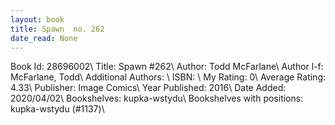 ```yaml
---
layout: book
title: Spawn  no. 262
date_read: None
---
```


Book Id: 28696002\ 
Title: Spawn #262\ 
Author: Todd McFarlane\ 
Author l-f: McFarlane, Todd\ 
Additional Authors: \ 
ISBN: \ 
My Rating: 0\ 
Average Rating: 4.33\ 
Publisher: Image Comics\ 
Year Published: 2016\ 
Date Added: 2020/04/02\ 
Bookshelves: kupka-wstydu\ 
Bookshelves with positions: kupka-wstydu (#1137)\ 

